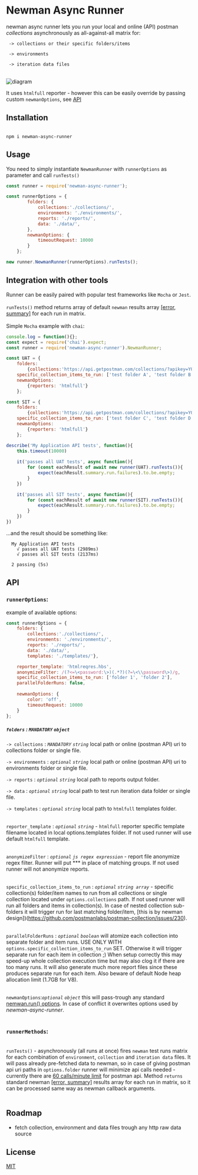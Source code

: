 


# Newman Async Runner

newman async runner lets you run your local and online (API) postman *collections* asynchronously as all-against-all matrix for:<br/>

` -> collections or their specific folders/items`<br/>

` -> environments`<br/>

` -> iteration data files`<br/><br/>

![diagram](https://github.com/dawiddiwad/newman-async-runner/raw/master/resources/doc/diagram.png)

  

It uses `htmlfull` reporter - however this can be easily override by passing custom ```newmanOptions```,  see [API](#api) 

## Installation

```

npm i newman-async-runner

```

  

## Usage

You need to simply instantiate ```NewmanRunner``` with ```runnerOptions``` as parameter and call ```runTests()```  <br/>

```javascript
const runner = require('newman-async-runner');

const runnerOptions = {
		folders: {
			collections:'./collections/',
			environments: './environments/',
			reports: './reports/', 
			data: './data/',
		},
		newmanOptions: {
			timeoutRequest: 10000
		}
	};

new runner.NewmanRunner(runnerOptions).runTests();
```

## Integration with other tools
Runner can be easily paired with popular test frameworks like ```Mocha``` or ```Jest```.<br><br>
```runTests()``` method returns array of default ```newman``` results array [[error, summary]](https://www.npmjs.com/package/newman#newmanruncallbackerror-object--summary-object-) for each run in matrix.<br><br>
Simple ```Mocha``` example with ```chai```:<br>

```javascript
console.log = function(){};
const expect = require('chai').expect;
const runner = require('newman-async-runner').NewmanRunner;

const UAT = {
	folders:
		{collections:'https://api.getpostman.com/collections/?apikey=YOUR_POSTMAN_API_KEY'},
	specific_collection_items_to_run: ['test folder A', 'test folder B'],
	newmanOptions:
		{reporters: 'htmlfull'}
	};

const SIT = {
	folders:
		{collections:'https://api.getpostman.com/collections/?apikey=YOUR_POSTMAN_API_KEY'},
	specific_collection_items_to_run: ['test folder C', 'test folder D', 'test folder E'],
	newmanOptions:
		{reporters: 'htmlfull'} 
	};

describe('My Application API tests', function(){
	this.timeout(10000)
	
	it('passes all UAT tests', async function(){
		for (const eachResult of await new runner(UAT).runTests()){
			expect(eachResult.summary.run.failures).to.be.empty;
		}
	})

	it('passes all SIT tests', async function(){
		for (const eachResult of await new runner(SIT).runTests()){
			expect(eachResult.summary.run.failures).to.be.empty;
		}
	})
})
```
...and the result should be something like:
```cli
  My Application API tests
    √ passes all UAT tests (2989ms)
    √ passes all SIT tests (2137ms)

  2 passing (5s)
```

  
## API
### ```runnerOptions```:
example of available options:
```javascript
const runnerOptions = {
	folders: {
		collections:'./collections/',
		environments: './environments/',
		reports: './reports/', 
		data: './data/',
		templates: './templates/'},

	reporter_template: 'htmlreqres.hbs',
	anonymizeFilter: /(?<=\<password:\>)(.*?)(?=\<\\password\>)/g,
	specific_collection_items_to_run: ['folder 1', 'folder 2'],
	parallelFolderRuns: false,
	
	newmanOptions: {
		color: 'off',
		timeoutRequest: 10000
	}
};
```

##### ```folders``` : *`MANDATORY`* *`object`*<br/>

```-> collections``` : *`MANDATORY`* *`string`* local path or online (postman API) uri to collections folder or single file.<br/>

```-> environments``` : *`optional`* *`string`* local path or online (postman API) uri to environments folder or single file.<br/>

```-> reports``` : *`optional`* *`string`* local path to reports output folder.<br/>

```-> data``` : *`optional`* *`string`* local path to test run iteration data folder or single file.<br/>

```-> templates``` : *`optional`* *`string`* local path to `htmlfull` templates folder.<br/><br/>

  
```reporter_template``` : *`optional`* *`string`* - `htmlfull` reporter specific template filename located in local options.templates folder. If not used runner will use default ```htmlfull``` template.<br/><br/>

  
```anonymizeFilter``` : *`optional`* *`js regex expression`* - report file anonymize regex filter. Runner will put *** in place of matching groups. If not used runner will not anonymize reports.<br/><br/>

  
```specific_collection_items_to_run``` : *`optional`* *`string array`* - specific collection(s) folder/item names to run from all collections or single collection located under ```options.collections``` path. If not used runner will run all folders and items in collection(s). In case of nested collection sub-folders it will trigger run for last matching folder/item, [this is by newman design])(https://github.com/postmanlabs/postman-collection/issues/230).<br/><br/>

```parallelFolderRuns``` : *`optional`* *`boolean`* will atomize each collection into separate folder and item runs. USE ONLY WITH ```options.specific_collection_items_to_run``` SET. Otherwise it will trigger separate run for each item in collection ;) When setup correctly this may speed-up whole collection execution time but may also clog it if there are too many runs. It will also generate much more report files since these produces separate run for each item. Also beware of default Node heap allocation limit (1.7GB for V8).<br/><br/>

```newmanOptions```:*`optional`* *`object`* this will pass-trough any standard [nemwan.run() options](https://www.npmjs.com/package/newman#api-reference). In case of conflict it overwrites options used by *newman-async-runner*.<br><br>
 

### ```runnerMethods```:

<br>```runTests()``` - asynchronously (all runs at once) fires ```newman``` test runs matrix for each combination of ```environment```, ```collection``` and ```iteration data``` files. It will pass already pre-fetched data to newman, so in case of giving postman api uri paths in ```options.folder``` runner will minimize api calls needed - currently there are [60 calls/minute limit](https://support.getpostman.com/hc/en-us/articles/360026236734-Postman-API-Usage-and-Rate-Limit) for postman api. Method ```returns``` standard newman [[error, summary]](https://www.npmjs.com/package/newman#newmanruncallbackerror-object--summary-object-) results array for each run in matrix, so it can be processed same way as newman callback arguments.<br><br>

## Roadmap

 - fetch collection, environment and data files trough any http raw data source

  

## License

[MIT](https://raw.githubusercontent.com/dawiddiwad/newman-async-runner/master/LICENSE)
